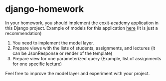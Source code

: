 # django-homework
In your homework, you should implement the coxit-academy application in this Django project. 
Example of models for this application [here](https://dbdiagram.io/d/62957e0cf040f104c1c6dc37) (It is just a recommendation) 
1. You need to implement the model layer. 
2. Prepare views with the lists of students, assignments, and lectures (it can be JsonResponse or render of the template) 
3. Prepare view for one parameterized query (Example, list of assignments for one specific lecture) 


Feel free to improve the model layer and experiment with your project.
